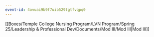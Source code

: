```yaml
---
event-id: 4ovuai9b9f7uib529tgtfvqpq0
---
```


[[Boxes/Temple College Nursing Program/LVN Program/Spring 25/Leadership & Professional Dev/Documents/Mod III/Mod III|Mod III]]
